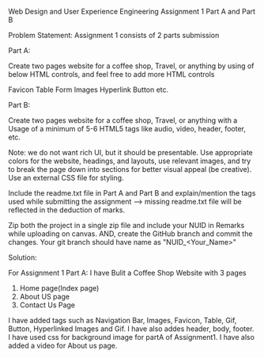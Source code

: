 Web Design and User Experience Engineering Assignment 1 Part A and Part B

Problem Statement:
Assignment 1 consists of 2 parts submission

Part A:

Create two pages website for a coffee shop, Travel, or anything by using of below HTML controls, and feel free to add more HTML controls

Favicon
Table
Form
Images
Hyperlink
Button etc.

Part B:

Create two pages website for a coffee shop, Travel, or anything with a Usage of a minimum of 5-6 HTML5 tags like audio, video, header, footer, etc.

Note: we do not want rich UI, but it should be presentable. Use appropriate colors for the website, headings, and layouts, use relevant images, and try to break the page down into sections for better visual appeal (be creative). Use an external CSS file for styling.

Include the readme.txt file in Part A and Part B and explain/mention the tags used while submitting the assignment --> missing readme.txt file will be reflected in the deduction of marks.

Zip both the project in a single zip file and include your NUID in Remarks while uploading on canvas.
AND, create the GitHub branch and commit the changes. Your git branch should have name as "NUID_<Your_Name>"

Solution:

For Assignment 1 Part A: I have Bulit a Coffee Shop Website with 3 pages
1. Home page(Index page)
2. About US page 
3. Contact Us Page

I have added tags such as Navigation Bar, Images, Favicon, Table, Gif, Button, Hyperlinked Images and Gif. I have also addes header, body, footer. I have used css for background image for partA of Assignment1. I have also added a video for About us page.

